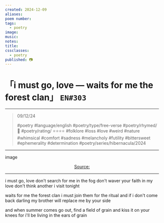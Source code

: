 ```yaml
---
created: 2024-12-09
aliases:
poem number:
tags:
  - poetry
image:
music:
notes:
title:
cssclasses:
  - poetry
published: 📷
---
```

# 「i must go, love — waits for me the forest clan」 `EN#303`

---

> 09/12/24
> 
> #poetry 
> #language/english 
> #poetry/type/free-verse 
> #poetry/rhymed/ 🔴 
> #poetry/rating/ ⭐⭐⭐⭐ 
> #folklore #loss #love #weird #nature #whimsical #comfort #sadness #melancholy #futility #bittersweet #ephemerality #determination #poetry/series/hibernacula/2024 

---

image

<center class="img_caption"><a href="https://" class="source-link">Source: </a></center>

---

i must go, love
don't search for me in the fog
don't waver your faith in my love
don't think another i visit tonight 

waits for me the forest clan
i must join them for the ritual
and if i don't come back darling
my brother will replace me by your side

and when summer comes
go out, find a field of grain
and kiss it on your knees
for i'll be living in the ears of grain